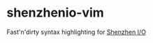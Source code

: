 # shenzhenio-vim
Fast'n'dirty syntax highlighting for [Shenzhen I/O](http://www.zachtronics.com/shenzhen-io/)
